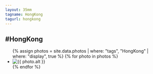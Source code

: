 ```yaml
---
layout: 35mm
tagname: HongKong
tagurl: hongkong
---
```


<h2>#HongKong</h2>
<ul class="photo-list hongkong">
    {% assign photos = site.data.photos
        | where: "tags", "HongKong"
        | where: "display", true
    %}
    {% for photo in photos %}
    <li class="photo-item jeehye-aos">
        <a class="post-link" disabled>
        <img alt="{{ photo.alt }}" src="{{ photo.link }}">
        </a>
    </li>
    {% endfor %}
</ul>
